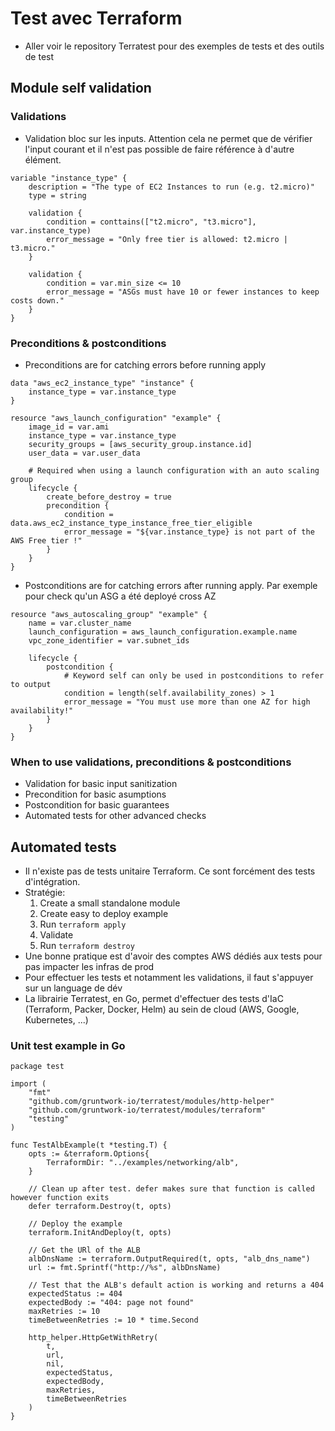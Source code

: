 # Test avec Terraform

* Aller voir le repository Terratest pour des exemples de tests et des outils de test

## Module self validation
### Validations
* Validation bloc sur les inputs. Attention cela ne permet que de vérifier l'input courant et il n'est pas possible de faire référence à d'autre élément.
```
variable "instance_type" {
    description = "The type of EC2 Instances to run (e.g. t2.micro)"
    type = string

    validation {
        condition = conttains(["t2.micro", "t3.micro"], var.instance_type)
        error_message = "Only free tier is allowed: t2.micro | t3.micro."
    }

    validation {
        condition = var.min_size <= 10
        error_message = "ASGs must have 10 or fewer instances to keep costs down."
    }
}
```

### Preconditions & postconditions
* Preconditions are for catching errors before running apply
```
data "aws_ec2_instance_type" "instance" {
    instance_type = var.instance_type
}

resource "aws_launch_configuration" "example" {
    image_id = var.ami
    instance_type = var.instance_type
    security_groups = [aws_security_group.instance.id]
    user_data = var.user_data

    # Required when using a launch configuration with an auto scaling group
    lifecycle {
        create_before_destroy = true
        precondition {
            condition = data.aws_ec2_instance_type_instance_free_tier_eligible
            error_message = "${var.instance_type} is not part of the AWS Free tier !"
        }
    }
}
```
* Postconditions are for catching errors after running apply. Par exemple pour check qu'un ASG a été deployé cross AZ
```
resource "aws_autoscaling_group" "example" {
    name = var.cluster_name
    launch_configuration = aws_launch_configuration.example.name
    vpc_zone_identifier = var.subnet_ids

    lifecycle {
        postcondition {
            # Keyword self can only be used in postconditions to refer to output
            condition = length(self.availability_zones) > 1
            error_message = "You must use more than one AZ for high availability!"
        }
    }
}
```

### When to use validations, preconditions & postconditions
* Validation for basic input sanitization
* Precondition for basic asumptions
* Postcondition for basic guarantees
* Automated tests for other advanced checks

## Automated tests
* Il n'existe pas de tests unitaire Terraform. Ce sont forcément des tests d'intégration.
* Stratégie:
    1. Create a small standalone module
    2. Create easy to deploy example
    3. Run `terraform apply`
    4. Validate
    5. Run `terraform destroy`
* Une bonne pratique est d'avoir des comptes AWS dédiés aux tests pour pas impacter les infras de prod
* Pour effectuer les tests et notamment les validations, il faut s'appuyer sur un language de dév
* La librairie Terratest, en Go, permet d'effectuer des tests d'IaC (Terraform, Packer, Docker, Helm) au sein de cloud (AWS, Google, Kubernetes, ...)

### Unit test example in Go
```
package test

import (
	"fmt"
	"github.com/gruntwork-io/terratest/modules/http-helper"
	"github.com/gruntwork-io/terratest/modules/terraform"
	"testing"
)

func TestAlbExample(t *testing.T) {
	opts := &terraform.Options{
		TerraformDir: "../examples/networking/alb",
	}

	// Clean up after test. defer makes sure that function is called however function exits
	defer terraform.Destroy(t, opts)

	// Deploy the example
	terraform.InitAndDeploy(t, opts)

	// Get the URl of the ALB
	albDnsName := terraform.OutputRequired(t, opts, "alb_dns_name")
	url := fmt.Sprintf("http://%s", albDnsName)

	// Test that the ALB's default action is working and returns a 404
	expectedStatus := 404
	expectedBody := "404: page not found"
	maxRetries := 10
	timeBetweenRetries := 10 * time.Second

	http_helper.HttpGetWithRetry(
		t,
		url,
		nil,
		expectedStatus,
		expectedBody,
		maxRetries,
		timeBetweenRetries
	)
}
```